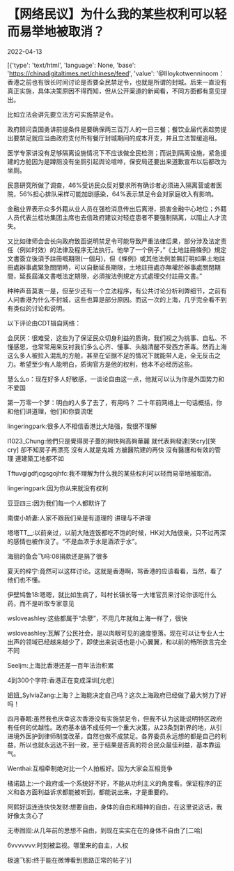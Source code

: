 # 【网络民议】为什么我的某些权利可以轻而易举地被取消？

2022-04-13

[{'type': 'text/html', 'language': None, 'base': 'https://chinadigitaltimes.net/chinese/feed', 'value': '@IIIoykotwenninoom：香港之前也有很长时间讨论是否要全民禁足令，也就是所谓的封城。后来一直没有真正实施，具体决策原因不得而知，但从公开渠道的新闻看，不同方面都有意见提出。

比如立法会讲先要立法方可实施禁足令。

政府顾问袁国勇讲前提条件是要确保两三百万人的一日三餐；餐饮业届代表趁势提出要禁足就应当由政府支付所有餐厅封城期间的成本开支，并且立法暂缓追租。

医学专家讲没有足够隔离设施情况下不应该做全民检测；而说到隔离设施，紧急援建的方舱因为是蹲厕没有坐厕引起舆论喧哗，保安局还要出来道歉宣布以后都改为坐厕。

民意研究所做了调查，46%受访民众反对要求所有确诊者必须进入隔离营或者医院，56%担心排队采样可能加剧感染，64%表示禁足令会对家庭收入有影响。

金融业界表示众多外籍从业人员在强检消息传出后离港，损害金融中心地位；外籍人员代表兰桂坊集团主席也去信政府建议对轻症患者不要强制隔离，以阻止人才流失。

又比如律师会会长向政府致函说明禁足令可能导致严重法律后果，部分涉及法定责任（例如时效）的法律及程序无法执行。他举了一个例子，”《土地註冊條例》規定文書簽立後須予註冊嘅期限(一個月)，但《條例》或其他法例並無訂明如果土地註冊處辦事處緊急關閉時，可以自動延長期限，土地註冊處亦無權於辦事處關閉期間，延長屆滿文書嘅法定期限，必須按法例規定方式處理交付註冊文書。”

种种声音莫衷一是，但至少还有一个立法程序，有公共讨论分析利弊细节，之前有人问香港为什么不封城，这些也算是部分原因。而这一次的上海，几乎完全看不到有类似的讨论和说明。

以下评论由CDT辑自网络：



会厌厌：很难受，这些为了保证民众切身利益的质询，我们视之为挑事、自私、不懂感恩，也常常用来反衬我们多么心齐、懂事、头脑清醒不受西方荼毒。然而上海这么多人被拉入混乱的方舱，甚至在证据不足的情况下就能带人走，全无反击之力。希望至少有人能明白，质询官方是他的权利，他本不必经历这些。

慧么么o：现在好多人好敏感，一谈论自由这一点，他就可以认为你是外国势力和不爱国

第一万零一个梦：明白的人多了去了，有用吗？ 二十年前网络上一句话概括，你和他们讲道理，他们和你耍流氓

lingeringpark:很多人不相信香港比大陆强，我很不理解

I1023_Chung:他們只是覺得房子蓋的夠快夠高夠華麗 就代表夠發達[笑cry][笑cry] 卻不知房子再漂亮 沒有人就是鬼城 方艙醫院建的再快 沒有醫護和有效的管理 連建築工地都不如

Tftuvgigdfjcgsgojhfc:我不理解为什么我的某些权利可以轻而易举地被取消。

lingeringpark:因为你从来就没有权利

豆豆四三:因为我们每一个人都默许了

南俊小娇妻:人家不跟我们亲是有道理的 讲理与不讲理

塔塔TT__:以前亲过，以前大陆连饭都吃不饱的时候，HK对大陆很亲，只不过再深的感情也被作没了。“不是血浓于水是酒浓于水”。

海丽的鱼会飞吗:08捐款还是捐了很多

夏天的梓宁:竟然可以这样讨论。这就是香港啊，骂香港的应该看看，当然，看了他们也不懂。

伊壁鸠鲁18:嗯嗯，就比如生病了，叫村长镇长等一大堆官员来讨论你该吃什么药，而不是听取专家意见

wsloveashley:这些都属于“余孽”，不用几年就和上海一样了，很快

wsloveashley:瓦解了公民社会，是以肉眼可见的速度堕落。现在可以让专业人士出声的领域已经越来越少了，即使出来说话也是小心翼翼，和以前的畅所欲言完全不同

Seeljm:上海比香港还差一百年法治积累

4到300个字符:香港正在变成深圳[允悲]

妞妞_SylviaZang:上海？上海能决定自己吗？这次上海政府已经做了最大努力了好吗！

四月春眠:虽然我也庆幸这次香港没有实施禁足令，但我不认为这能说明特区政府有任何的优越性。政府基本做不成任何一个重大决策，从23条到新界的地，从引进境外医护到律师制度改革，自然也做不成禁足。各界委员永远想的都是自己的利益，所以也就永远达不到一致，至于结果是否真的符合民众最佳利益，基本靠运气。

Wenthai:互相牵制绝对比一个人拍板好。因为大家会互相竞争

橘诺路上:一个政府或一个系统好不好，不能从功利主义的角度看。保证程序的正义和各方面利益诉求都能被听到，都能说出来，才是重要的。

阿熙好运连连快快发财:想要自由，身体的自由和精神的自由，在这里说这话，我好像太贪心了

无枣囫囵:从几年前的思想不自由，到现在实实在在的身体不自由了[二哈]

6vvvvvvv:时刻被监视。哪里来的自主，人权

极速飞影:终于能在微博看到思路正常的帖子'}]